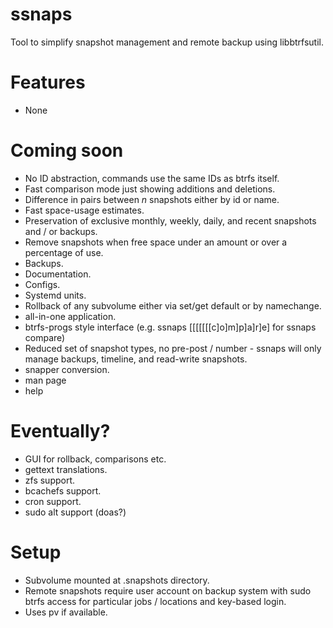 # ssnaps
Tool to simplify snapshot management and remote backup using libbtrfsutil.

# Features
* None

# Coming soon
* No ID abstraction, commands use the same IDs as btrfs itself.
* Fast comparison mode just showing additions and deletions.
* Difference in pairs between _n_ snapshots either by id or name.
* Fast space-usage estimates.
* Preservation of exclusive monthly, weekly, daily, and recent snapshots and / or backups.
* Remove snapshots when free space under an amount or over a percentage of use.
* Backups.
* Documentation.
* Configs.
* Systemd units.
* Rollback of any subvolume either via set/get default or by namechange.
* all-in-one application.
* btrfs-progs style interface (e.g. ssnaps [[[[[[[c]o]m]p]a]r]e] for ssnaps compare)
* Reduced set of snapshot types, no pre-post / number - ssnaps will only manage backups, timeline, and read-write snapshots.
* snapper conversion.
* man page
* help

# Eventually?
* GUI for rollback, comparisons etc.
* gettext translations.
* zfs support.
* bcachefs support.
* cron support.
* sudo alt support (doas?)

# Setup
* Subvolume mounted at .snapshots directory.
* Remote snapshots require user account on backup system with sudo btrfs access for particular jobs / locations and key-based login.
* Uses pv if available.
